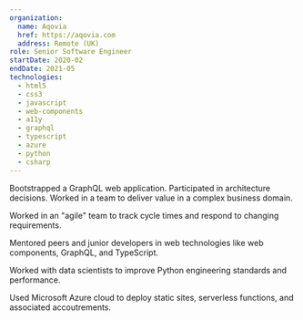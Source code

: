 ```yaml
---
organization:
  name: Aqovia
  href: https://aqovia.com
  address: Remote (UK)
role: Senior Software Engineer
startDate: 2020-02
endDate: 2021-05
technologies:
  - html5
  - css3
  - javascript
  - web-components
  - a11y
  - graphql
  - typescript
  - azure
  - python
  - csharp
---
```


Bootstrapped a GraphQL web application. Participated in architecture
decisions. Worked in a team to deliver value in a complex business domain.

Worked in an "agile" team to track cycle times and respond to changing
requirements.

Mentored peers and junior developers in web technologies like web
components, GraphQL, and TypeScript.

Worked with data scientists to improve Python engineering standards and
performance.

Used Microsoft Azure cloud to deploy static sites, serverless functions,
and associated accoutrements.

